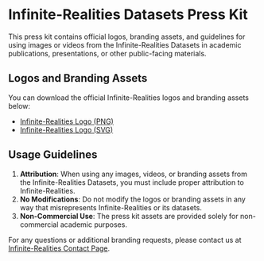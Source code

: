 # Infinite-Realities Datasets Press Kit

This press kit contains official logos, branding assets, and guidelines for using images or videos from the Infinite-Realities Datasets in academic publications, presentations, or other public-facing materials.

## Logos and Branding Assets

You can download the official Infinite-Realities logos and branding assets below:

- [Infinite-Realities Logo (PNG)](press-kit-assets/infinite-realities-logo.png)
- [Infinite-Realities Logo (SVG)](press-kit-assets/infinite-realities-logo.svg)

## Usage Guidelines

1. **Attribution**: When using any images, videos, or branding assets from the Infinite-Realities Datasets, you must include proper attribution to Infinite-Realities.
2. **No Modifications**: Do not modify the logos or branding assets in any way that misrepresents Infinite-Realities or its datasets.
3. **Non-Commercial Use**: The press kit assets are provided solely for non-commercial academic purposes.

For any questions or additional branding requests, please contact us at [Infinite-Realities Contact Page](https://www.ir-ltd.net/contact/).